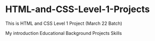 # HTML-and-CSS-Level-1-Projects
This is HTML and CSS Level 1 Project (March 22 Batch)

My introduction
Educational Background
Projects
Skills

